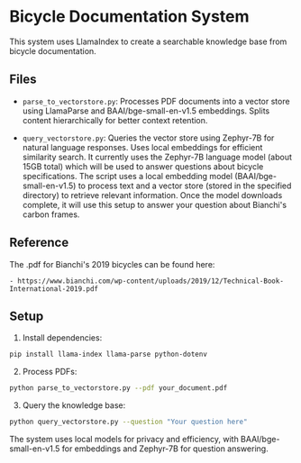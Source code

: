 # Bicycle Documentation System

This system uses LlamaIndex to create a searchable knowledge base from bicycle documentation.

## Files

- `parse_to_vectorstore.py`: Processes PDF documents into a vector store using LlamaParse and BAAI/bge-small-en-v1.5 embeddings. Splits content hierarchically for better context retention.

- `query_vectorstore.py`: Queries the vector store using Zephyr-7B for natural language responses. Uses local embeddings for efficient similarity search. It currently uses the Zephyr-7B language model (about 15GB total) which will be used to answer questions about bicycle specifications. The script uses a local embedding model (BAAI/bge-small-en-v1.5) to process text and a vector store (stored in the specified directory) to retrieve relevant information. Once the model downloads complete, it will use this setup to answer your question about Bianchi's carbon frames.

## Reference

The .pdf for Bianchi's 2019 bicycles can be found here:

    - https://www.bianchi.com/wp-content/uploads/2019/12/Technical-Book-International-2019.pdf

## Setup

1. Install dependencies:
```bash
pip install llama-index llama-parse python-dotenv
```

2. Process PDFs:
```bash
python parse_to_vectorstore.py --pdf your_document.pdf
```

3. Query the knowledge base:
```bash
python query_vectorstore.py --question "Your question here"
```

The system uses local models for privacy and efficiency, with BAAI/bge-small-en-v1.5 for embeddings and Zephyr-7B for question answering. 
